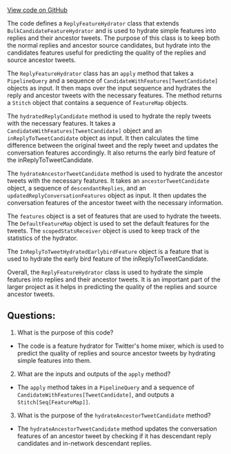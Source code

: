 [View code on GitHub](https://github.com/misbahsy/the-algorithm/home-mixer/server/src/main/scala/com/twitter/home_mixer/functional_component/feature_hydrator/ReplyFeatureHydrator.scala)

The code defines a `ReplyFeatureHydrator` class that extends `BulkCandidateFeatureHydrator` and is used to hydrate simple features into replies and their ancestor tweets. The purpose of this class is to keep both the normal replies and ancestor source candidates, but hydrate into the candidates features useful for predicting the quality of the replies and source ancestor tweets. 

The `ReplyFeatureHydrator` class has an `apply` method that takes a `PipelineQuery` and a sequence of `CandidateWithFeatures[TweetCandidate]` objects as input. It then maps over the input sequence and hydrates the reply and ancestor tweets with the necessary features. The method returns a `Stitch` object that contains a sequence of `FeatureMap` objects.

The `hydratedReplyCandidate` method is used to hydrate the reply tweets with the necessary features. It takes a `CandidateWithFeatures[TweetCandidate]` object and an `inReplyToTweetCandidate` object as input. It then calculates the time difference between the original tweet and the reply tweet and updates the conversation features accordingly. It also returns the early bird feature of the inReplyToTweetCandidate.

The `hydrateAncestorTweetCandidate` method is used to hydrate the ancestor tweets with the necessary features. It takes an `ancestorTweetCandidate` object, a sequence of `descendantReplies`, and an `updatedReplyConversationFeatures` object as input. It then updates the conversation features of the ancestor tweet with the necessary information.

The `features` object is a set of features that are used to hydrate the tweets. The `DefaultFeatureMap` object is used to set the default features for the tweets. The `scopedStatsReceiver` object is used to keep track of the statistics of the hydrator.

The `InReplyToTweetHydratedEarlybirdFeature` object is a feature that is used to hydrate the early bird feature of the inReplyToTweetCandidate.

Overall, the `ReplyFeatureHydrator` class is used to hydrate the simple features into replies and their ancestor tweets. It is an important part of the larger project as it helps in predicting the quality of the replies and source ancestor tweets.
## Questions: 
 1. What is the purpose of this code?
- The code is a feature hydrator for Twitter's home mixer, which is used to predict the quality of replies and source ancestor tweets by hydrating simple features into them.
2. What are the inputs and outputs of the `apply` method?
- The `apply` method takes in a `PipelineQuery` and a sequence of `CandidateWithFeatures[TweetCandidate]`, and outputs a `Stitch[Seq[FeatureMap]]`.
3. What is the purpose of the `hydrateAncestorTweetCandidate` method?
- The `hydrateAncestorTweetCandidate` method updates the conversation features of an ancestor tweet by checking if it has descendant reply candidates and in-network descendant replies.